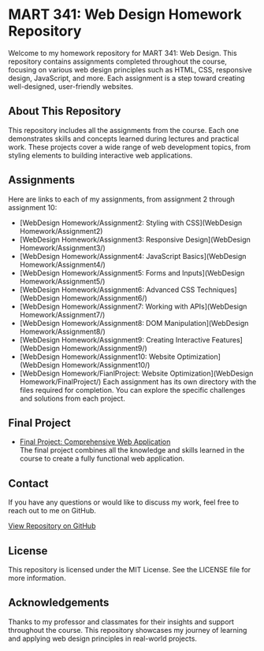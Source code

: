 # MART 341: Web Design Homework Repository

Welcome to my homework repository for MART 341: Web Design. This repository contains assignments completed throughout the course, focusing on various web design principles such as HTML, CSS, responsive design, JavaScript, and more. Each assignment is a step toward creating well-designed, user-friendly websites.

## About This Repository

This repository includes all the assignments from the course. Each one demonstrates skills and concepts learned during lectures and practical work. These projects cover a wide range of web development topics, from styling elements to building interactive web applications.

## Assignments

Here are links to each of my assignments, from assignment 2 through assignment 10:

- [WebDesign Homework/Assignment2: Styling with CSS](WebDesign Homework/Assignment2)
- [WebDesign Homework/Assignment3: Responsive Design](WebDesign Homework/Assignment3/)
- [WebDesign Homework/Assignment4: JavaScript Basics](WebDesign Homework/Assignment4/)
- [WebDesign Homework/Assignment5: Forms and Inputs](WebDesign Homework/Assignment5/)
- [WebDesign Homework/Assignment6: Advanced CSS Techniques](WebDesign Homework/Assignment6/)
- [WebDesign Homework/Assignment7: Working with APIs](WebDesign Homework/Assignment7/)
- [WebDesign Homework/Assignment8: DOM Manipulation](WebDesign Homework/Assignment8/)
- [WebDesign Homework/Assignment9: Creating Interactive Features](WebDesign Homework/Assignment9/)
- [WebDesign Homework/Assignment10: Website Optimization](WebDesign Homework/Assignment10/)
- [WebDesign Homework/FianlProject: Website Optimization](WebDesign Homework/FinalProject/)
Each assignment has its own directory with the files required for completion. You can explore the specific challenges and solutions from each project.

## Final Project

- [Final Project: Comprehensive Web Application](assignments/final_project/)  
The final project combines all the knowledge and skills learned in the course to create a fully functional web application. 

## Contact

If you have any questions or would like to discuss my work, feel free to reach out to me on GitHub.

[View Repository on GitHub](https://github.com/DavidDutton24/MART341-WebDesign)

## License

This repository is licensed under the MIT License. See the LICENSE file for more information.

## Acknowledgements

Thanks to my professor and classmates for their insights and support throughout the course. This repository showcases my journey of learning and applying web design principles in real-world projects.


